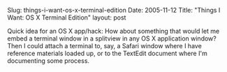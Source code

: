Slug: things-i-want-os-x-terminal-edition
Date: 2005-11-12
Title: "Things I Want: OS X Terminal Edition"
layout: post

Quick idea for an OS X app/hack: How about something that would let me embed a terminal window in a splitview in any OS X application window? Then I could attach a terminal to, say, a Safari window where I have reference materials loaded up, or to the TextEdit document where I&#39;m documenting some process.
